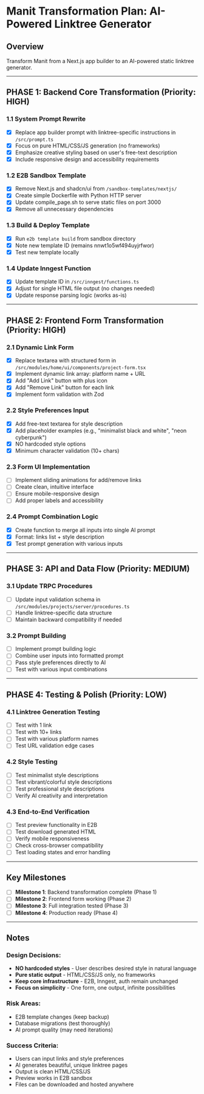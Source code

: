 # Manit Transformation Plan: AI-Powered Linktree Generator

## Overview
Transform Manit from a Next.js app builder to an AI-powered static linktree generator.

---

## PHASE 1: Backend Core Transformation (Priority: HIGH)

### 1.1 System Prompt Rewrite
- [x] Replace app builder prompt with linktree-specific instructions in `/src/prompt.ts`
- [x] Focus on pure HTML/CSS/JS generation (no frameworks)
- [x] Emphasize creative styling based on user's free-text description
- [x] Include responsive design and accessibility requirements

### 1.2 E2B Sandbox Template
- [x] Remove Next.js and shadcn/ui from `/sandbox-templates/nextjs/`
- [x] Create simple Dockerfile with Python HTTP server
- [x] Update compile_page.sh to serve static files on port 3000
- [x] Remove all unnecessary dependencies

### 1.3 Build & Deploy Template
- [x] Run `e2b template build` from sandbox directory
- [x] Note new template ID (remains nnwt1o5wf494uyjrfwor)
- [x] Test new template locally

### 1.4 Update Inngest Function
- [x] Update template ID in `/src/inngest/functions.ts`
- [x] Adjust for single HTML file output (no changes needed)
- [x] Update response parsing logic (works as-is)

---

## PHASE 2: Frontend Form Transformation (Priority: HIGH)

### 2.1 Dynamic Link Form
- [x] Replace textarea with structured form in `/src/modules/home/ui/components/project-form.tsx`
- [x] Implement dynamic link array: platform name + URL
- [x] Add "Add Link" button with plus icon
- [x] Add "Remove Link" button for each link
- [x] Implement form validation with Zod

### 2.2 Style Preferences Input
- [x] Add free-text textarea for style description
- [x] Add placeholder examples (e.g., "minimalist black and white", "neon cyberpunk")
- [x] NO hardcoded style options
- [x] Minimum character validation (10+ chars)

### 2.3 Form UI Implementation
- [ ] Implement sliding animations for add/remove links
- [ ] Create clean, intuitive interface
- [ ] Ensure mobile-responsive design
- [ ] Add proper labels and accessibility

### 2.4 Prompt Combination Logic
- [x] Create function to merge all inputs into single AI prompt
- [x] Format: links list + style description
- [x] Test prompt generation with various inputs

---

## PHASE 3: API and Data Flow (Priority: MEDIUM)

### 3.1 Update TRPC Procedures
- [ ] Update input validation schema in `/src/modules/projects/server/procedures.ts`
- [ ] Handle linktree-specific data structure
- [ ] Maintain backward compatibility if needed

### 3.2 Prompt Building
- [ ] Implement prompt building logic
- [ ] Combine user inputs into formatted prompt
- [ ] Pass style preferences directly to AI
- [ ] Test with various input combinations

---

## PHASE 4: Testing & Polish (Priority: LOW)

### 4.1 Linktree Generation Testing
- [ ] Test with 1 link
- [ ] Test with 10+ links
- [ ] Test with various platform names
- [ ] Test URL validation edge cases

### 4.2 Style Testing
- [ ] Test minimalist style descriptions
- [ ] Test vibrant/colorful style descriptions
- [ ] Test professional style descriptions
- [ ] Verify AI creativity and interpretation

### 4.3 End-to-End Verification
- [ ] Test preview functionality in E2B
- [ ] Test download generated HTML
- [ ] Verify mobile responsiveness
- [ ] Check cross-browser compatibility
- [ ] Test loading states and error handling

---

## Key Milestones

- [ ] **Milestone 1**: Backend transformation complete (Phase 1)
- [ ] **Milestone 2**: Frontend form working (Phase 2)
- [ ] **Milestone 3**: Full integration tested (Phase 3)
- [ ] **Milestone 4**: Production ready (Phase 4)

---

## Notes

### Design Decisions:
- **NO hardcoded styles** - User describes desired style in natural language
- **Pure static output** - HTML/CSS/JS only, no frameworks
- **Keep core infrastructure** - E2B, Inngest, auth remain unchanged
- **Focus on simplicity** - One form, one output, infinite possibilities

### Risk Areas:
- E2B template changes (keep backup)
- Database migrations (test thoroughly)
- AI prompt quality (may need iterations)

### Success Criteria:
- Users can input links and style preferences
- AI generates beautiful, unique linktree pages
- Output is clean HTML/CSS/JS
- Preview works in E2B sandbox
- Files can be downloaded and hosted anywhere